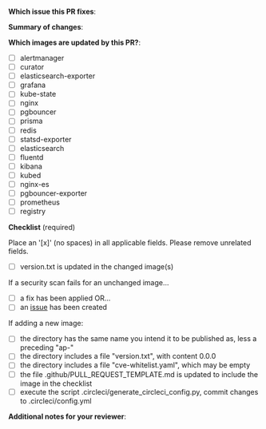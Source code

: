 <!--
Thank you for contributing to astronomer/ap-vendor!

When you push to any branch, CI will run:
- build all images
- security scan all images

When your change is merged to master:
- build all images
- security scan all images
- any images where the version is not published to Dockerhub, then publish
-->

**Which issue this PR fixes**:

<!-- if applicable, otherwise just delete the header -->

**Summary of changes**:

<!-- required -->

**Which images are updated by this PR?**:

<!-- required -->

- [ ] alertmanager
- [ ] curator
- [ ] elasticsearch-exporter
- [ ] grafana
- [ ] kube-state
- [ ] nginx
- [ ] pgbouncer
- [ ] prisma
- [ ] redis
- [ ] statsd-exporter
- [ ] elasticsearch
- [ ] fluentd
- [ ] kibana
- [ ] kubed
- [ ] nginx-es
- [ ] pgbouncer-exporter
- [ ] prometheus
- [ ] registry

**Checklist** (required)

Place an '[x]' (no spaces) in all applicable fields. Please remove unrelated fields.

- [ ] version.txt is updated in the changed image(s)

If a security scan fails for an unchanged image...

- [ ]  a fix has been applied OR...
- [ ]  an [issue](<!-- link to the issue -->) has been created

<!--
Please give it a shot to fix any security issue, even if unrelated to your change.
-->

If adding a new image:

- [ ] the directory has the same name you intend it to be published as, less a preceding "ap-"
- [ ] the directory includes a file "version.txt", with content 0.0.0
- [ ] the directory includes a file "cve-whitelist.yaml", which may be empty
- [ ] the file .github/PULL_REQUEST_TEMPLATE.md is updated to include the image in the checklist
- [ ] execute the script .circleci/generate_circleci_config.py, commit changes to .circleci/config.yml

**Additional notes for your reviewer**:

